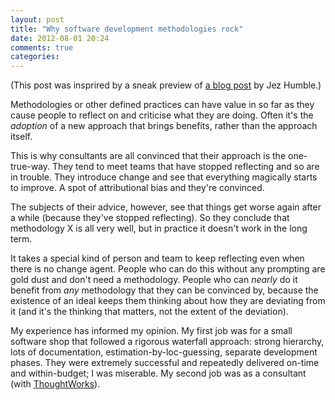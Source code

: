 ```yaml
---
layout: post
title: "Why software development methodologies rock"
date: 2012-08-01 20:24
comments: true
categories:
---
```


(This post was insprired by a sneak preview of [a blog post](http://continuousdelivery.com/2012/08/why-software-development-methodologies-suck/
"Why software development methodologies suck") by Jez Humble.)

Methodologies or other defined practices can have value in so far as
they cause people to reflect on and criticise what they are
doing. Often it's the *adoption* of a new approach that brings
benefits, rather than the approach itself.

This is why consultants are all convinced that their approach is the
one-true-way. They tend to meet teams that have stopped reflecting and
so are in trouble. They introduce change and see that everything
magically starts to improve. A spot of attributional bias and they're
convinced.

The subjects of their advice, however, see that things get worse again
after a while (because they've stopped reflecting). So they conclude
that methodology X is all very well, but in practice it doesn't work
in the long term.

It takes a special kind of person and team to keep reflecting even
when there is no change agent. People who can do this without any
prompting are gold dust and don't need a methodology. People who can
*nearly* do it benefit from *any* methodology that they can be
convinced by, because the existence of an ideal keeps them thinking
about how they are deviating from it (and it's the thinking that
matters, not the extent of the deviation).

My experience has informed my opinion. My first job was for a small
software shop that followed a rigorous waterfall approach: strong
hierarchy, lots of documentation, estimation-by-loc-guessing, separate
development phases. They were extremely successful and repeatedly
delivered on-time and within-budget; I was miserable. My second job
was as a consultant (with [ThoughtWorks](http://www.thoughtworks.com)).
